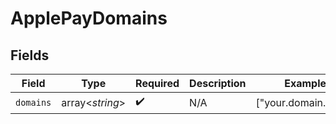 # ApplePayDomains


## Fields

| Field               | Type                | Required            | Description         | Example             |
| ------------------- | ------------------- | ------------------- | ------------------- | ------------------- |
| `domains`           | array<*string*>     | :heavy_check_mark:  | N/A                 | ["your.domain.com"] |